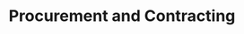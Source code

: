 ---
layout: page
title: "Procurement and Contracting"
sidebar_section: 3
previous: "content/content/4_evaluation.html"
next: "content/content/6_copyright.html"
---